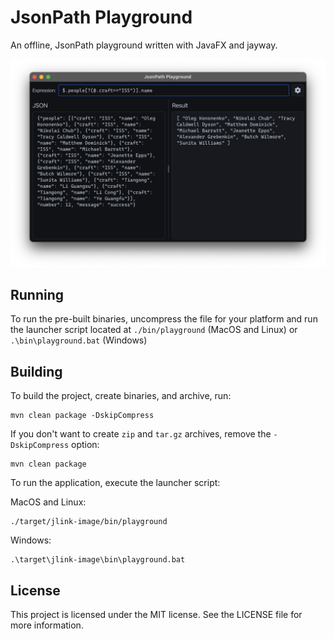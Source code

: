 # JsonPath Playground

An offline, JsonPath playground written with JavaFX and jayway.

![Dark Mode Screenshot](.github/assets/screenshot-dark.png)

## Running
To run the pre-built binaries, uncompress the file for your platform and run 
the launcher script located at `./bin/playground` (MacOS and Linux) or 
`.\bin\playground.bat` (Windows) 

## Building
To build the project, create binaries, and archive, run:
```shell
mvn clean package -DskipCompress
```

If you don't want to create `zip` and `tar.gz` archives, remove the 
`-DskipCompress` option:
```shell
mvn clean package
```

To run the application, execute the launcher script:

MacOS and Linux:
```shell
./target/jlink-image/bin/playground
```
Windows:
```shell
.\target\jlink-image\bin\playground.bat
```

## License
This project is licensed under the MIT license.
See the LICENSE file for more information.